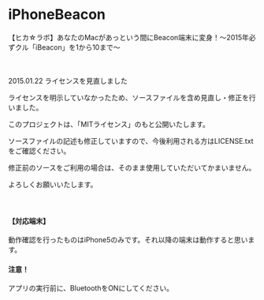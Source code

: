 iPhoneBeacon
============

【ヒカ☆ラボ】あなたのMacがあっという間にBeacon端末に変身！～2015年必ずクル「iBeacon」を1から10まで～

　

2015.01.22 ライセンスを見直しました

ライセンスを明示していなかったため、ソースファイルを含め見直し・修正を行いました。

このプロジェクトは、「MITライセンス」のもと公開いたします。

ソースファイルの記述も修正していますので、今後利用される方はLICENSE.txtをご確認ください。

修正前のソースをご利用の場合は、そのまま使用していただいてかまいません。

よろしくお願いいたします。

　
#### 【対応端末】
動作確認を行ったものはiPhone5のみです。それ以降の端末は動作すると思います。
　
#### 注意！
アプリの実行前に、BluetoothをONにしてください。
